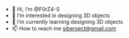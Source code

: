 - 👋 Hi, I’m @F0rZ4-S
- 👀 I’m interested in designing 3D objects 
- 🌱 I’m currently learning designing 3D objects
- 📫 How to reach me sibersect@gmail.com

<!---
F0rZ4-S/F0rZ4-S is a ✨ special ✨ repository because its `README.md` (this file) appears on your GitHub profile.
You can click the Preview link to take a look at your changes.
--->
